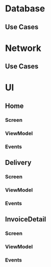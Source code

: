 # Database
## Use Cases

# Network
## Use Cases

# UI
## Home
### Screen
### ViewModel
### Events

## Delivery
### Screen
### ViewModel
### Events

## InvoiceDetail
### Screen
### ViewModel
### Events